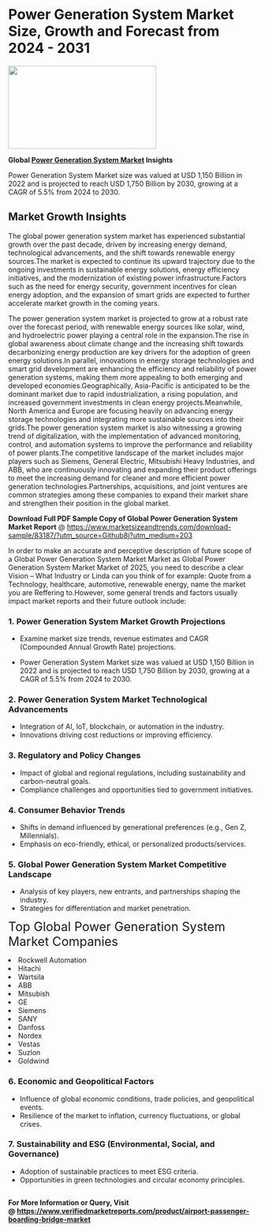 <H1>Power Generation System Market Size, Growth and Forecast from 2024 - 2031</H1><img class="aligncenter size-medium wp-image-584254" src="https://thirdeyenews.in/wp-content/uploads/2024/09/Global-Market-Research-300x168.jpeg" alt="" width="300" height="168" /><p><strong>Global&nbsp;<a href="https://www.marketsizeandtrends.com/download-sample/83187/?utm_source=Github8j?utm_medium=203">Power Generation System Market</a> Insights</strong></p><p>Power Generation System Market size was valued at USD 1,150 Billion in 2022 and is projected to reach USD 1,750 Billion by 2030, growing at a CAGR of 5.5% from 2024 to 2030.</p><p><h2>Market Growth Insights</h2> <p>The global power generation system market has experienced substantial growth over the past decade, driven by increasing energy demand, technological advancements, and the shift towards renewable energy sources.The market is expected to continue its upward trajectory due to the ongoing investments in sustainable energy solutions, energy efficiency initiatives, and the modernization of existing power infrastructure.Factors such as the need for energy security, government incentives for clean energy adoption, and the expansion of smart grids are expected to further accelerate market growth in the coming years.</p> <p>The power generation system market is projected to grow at a robust rate over the forecast period, with renewable energy sources like solar, wind, and hydroelectric power playing a central role in the expansion.The rise in global awareness about climate change and the increasing shift towards decarbonizing energy production are key drivers for the adoption of green energy solutions.In parallel, innovations in energy storage technologies and smart grid development are enhancing the efficiency and reliability of power generation systems, making them more appealing to both emerging and developed economies.Geographically, Asia-Pacific is anticipated to be the dominant market due to rapid industrialization, a rising population, and increased government investments in clean energy projects.Meanwhile, North America and Europe are focusing heavily on advancing energy storage technologies and integrating more sustainable sources into their grids.The power generation system market is also witnessing a growing trend of digitalization, with the implementation of advanced monitoring, control, and automation systems to improve the performance and reliability of power plants.The competitive landscape of the market includes major players such as Siemens, General Electric, Mitsubishi Heavy Industries, and ABB, who are continuously innovating and expanding their product offerings to meet the increasing demand for cleaner and more efficient power generation technologies.Partnerships, acquisitions, and joint ventures are common strategies among these companies to expand their market share and strengthen their position in the global market.<p><span class=""><strong>Download Full PDF Sample Copy of Global Power Generation System Market Report</strong> @ <a href="https://www.marketsizeandtrends.com/download-sample/83187/?utm_source=Github8j?utm_medium=203" target="_blank">https://www.marketsizeandtrends.com/download-sample/83187/?utm_source=Github8j?utm_medium=203</a></span></p><p>In order to make an accurate and perceptive description of future scope of a Global&nbsp;Power Generation System Market Market as Global&nbsp;Power Generation System Market Market of 2025, you need to describe a clear Vision &ndash; What Industry or Linda can you think of for example: Quote from a Technology, healthcare, automotive, renewable energy, name the market you are Reffering to.However, some general trends and factors usually impact market reports and their future outlook include:</p><h3>1.&nbsp;<strong>Power Generation System Market Growth Projections</strong></h3><ul><li>Examine market size trends, revenue estimates and CAGR (Compounded Annual Growth Rate) projections.</li><li><p>Power Generation System Market size was valued at USD 1,150 Billion in 2022 and is projected to reach USD 1,750 Billion by 2030, growing at a CAGR of 5.5% from 2024 to 2030.</p></li></ul><h3>2.&nbsp;<strong>Power Generation System Market Technological Advancements</strong></h3><ul><li>Integration of AI, IoT, blockchain, or automation in the industry.</li><li>Innovations driving cost reductions or improving efficiency.</li></ul><h3>3.&nbsp;<strong>Regulatory and Policy Changes</strong></h3><ul><li>Impact of global and regional regulations, including sustainability and carbon-neutral goals.</li><li>Compliance challenges and opportunities tied to government initiatives.</li></ul><h3>4.&nbsp;<strong>Consumer Behavior Trends</strong></h3><ul><li>Shifts in demand influenced by generational preferences (e.g., Gen Z, Millennials).</li><li>Emphasis on eco-friendly, ethical, or personalized products/services.</li></ul><h3>5.&nbsp;<strong>Global Power Generation System Market Competitive Landscape</strong></h3><ul><li>Analysis of key players, new entrants, and partnerships shaping the industry.</li><li>Strategies for differentiation and market penetration.</li></ul><p data-pm-slice="1 1 []"><span style="color: inherit; font-family: inherit; font-size: 25px;">Top Global Power Generation System Market Companies</span></p><div class="" data-test-id=""><p><li>Rockwell Automation</li><li> Hitachi</li><li> Wartsila</li><li> ABB</li><li> Mitsubish</li><li> GE</li><li> Siemens</li><li> SANY</li><li> Danfoss</li><li> Nordex</li><li> Vestas</li><li> Suzlon</li><li> Goldwind</li></p></div><h3>6.&nbsp;<strong>Economic and Geopolitical Factors</strong></h3><ul><li>Influence of global economic conditions, trade policies, and geopolitical events.</li><li>Resilience of the market to inflation, currency fluctuations, or global crises.</li></ul><h3>7.&nbsp;<strong>Sustainability and ESG (Environmental, Social, and Governance)</strong></h3><ul><li>Adoption of sustainable practices to meet ESG criteria.</li><li>Opportunities in green technologies and circular economy principles.</li></ul><h2><strong style="font-size: 14px;">For More Information or Query, Visit @&nbsp;</strong><a style="background-color: #ffffff; font-size: 14px;" href="https://www.marketsizeandtrends.com/report/power-generation-system-market/" target="_blank">https://www.verifiedmarketreports.com/product/airport-passenger-boarding-bridge-market</a></h2>